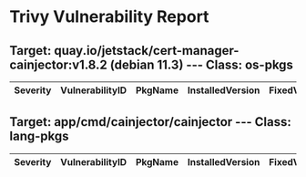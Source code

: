 # Trivy Vulnerability Report




## Target: quay.io/jetstack/cert-manager-cainjector:v1.8.2 (debian 11.3) --- Class: os-pkgs
|Severity|VulnerabilityID|PkgName|InstalledVersion|FixedVersion|
|--------|---------------|-------|----------------|------------|

## Target: app/cmd/cainjector/cainjector --- Class: lang-pkgs
|Severity|VulnerabilityID|PkgName|InstalledVersion|FixedVersion|
|--------|---------------|-------|----------------|------------|
